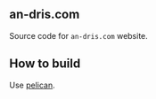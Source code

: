 ## an-dris.com
Source code for `an-dris.com` website. 

## How to build
Use [pelican](http://docs.getpelican.com/en/stable/).
